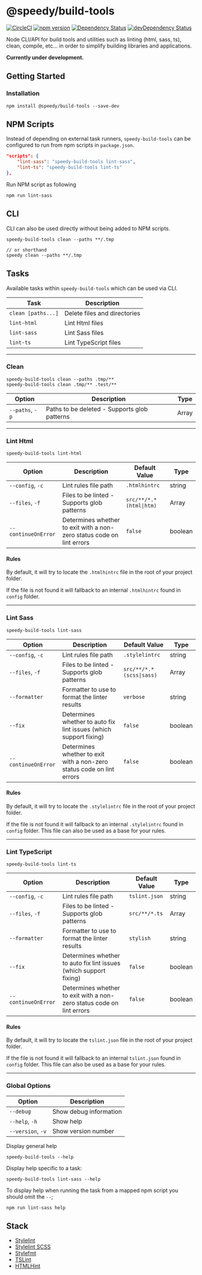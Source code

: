 # @speedy/build-tools
[![CircleCI](https://circleci.com/gh/alan-agius4/speedy-build-tools.svg?style=shield)](https://circleci.com/gh/alan-agius4/speedy-build-tools)
[![npm version](https://img.shields.io/npm/v/@speedy/build-tools.svg)](https://www.npmjs.com/package/@speedy/build-tools)
[![Dependency Status](https://img.shields.io/david/alan-agius4/speedy-build-tools.svg?style=flat-square)](https://david-dm.org/alan-agius4/speedy-build-tools)
[![devDependency Status](https://img.shields.io/david/dev/alan-agius4/speedy-build-tools.svg?style=flat-square)](https://david-dm.org/alan-agius4/speedy-build-tools?type=dev)

Node CLI/API for build tools and utilities such as linting (html, sass, ts), clean, compile, etc...
in order to simplify building libraries and applications.

**Currently under development.**

## Getting Started

### Installation

```
npm install @speedy/build-tools --save-dev
```

## NPM Scripts

Instead of depending on external task runners, `speedy-build-tools` can be configured to run from npm scripts in `package.json`.

```json
"scripts": {
    "lint-sass": "speedy-build-tools lint-sass",
    "lint-ts": "speedy-build-tools lint-ts"
},
````

Run NPM script as following

```
npm run lint-sass
```

## CLI

CLI can also be used directly without being added to NPM scripts.

```
speedy-build-tools clean --paths **/.tmp

// or shorthand
speedy clean --paths **/.tmp
```

## Tasks
Available tasks within `speedy-build-tools` which can be used via CLI.


| Task               | Description                  |
|--------------------|------------------------------|
| `clean [paths...]` | Delete files and directories |
| `lint-html`        | Lint Html files              |
| `lint-sass`        | Lint Sass files              |
| `lint-ts`          | Lint TypeScript files        |
___

### Clean

```
speedy-build-tools clean --paths .tmp/**
speedy-build-tools clean .tmp/** .test/**
```

| Option          | Description                                   | Type  |
|-----------------|-----------------------------------------------|-------|
| `--paths`, `-p` | Paths to be deleted - Supports glob patterns  | Array |

___

### Lint Html

```
speedy-build-tools lint-html
```

| Option              | Description                                                           | Default Value           | Type    |
|---------------------|-----------------------------------------------------------------------|-------------------------|---------|
| `--config`, `-c`    | Lint rules file path                                                  | `.htmlhintrc`           | string  |
| `--files`, `-f`     | Files to be linted - Supports glob patterns                           | `src/**/*.*(html\|htm)`  | Array   |
| `--continueOnError` | Determines whether to exit with a non-zero status code on lint errors | `false`                 | boolean |

#### Rules
By default, it will try to locate the `.htmlhintrc` file in the root of your project folder.

If the file is not found it will fallback to an internal `.htmlhintrc` found in `config` folder.

___

### Lint Sass

```
speedy-build-tools lint-sass
```

| Option              | Description                                                           | Default Value           | Type    |
|---------------------|-----------------------------------------------------------------------|-------------------------|---------|
| `--config`, `-c`    | Lint rules file path                                                  | `.stylelintrc`          | string  |
| `--files`, `-f`     | Files to be linted - Supports glob patterns                           | `src/**/*.*(scss\|sass)` | Array   |
| `--formatter`       | Formatter to use to format the linter results                         | `verbose`               | string  |
| `--fix`             | Determines whether to auto fix lint issues (which support fixing)     | `false`                 | boolean |
| `--continueOnError` | Determines whether to exit with a non-zero status code on lint errors | `false`                 | boolean |

#### Rules
By default, it will try to locate the `.stylelintrc` file in the root of your project folder.

If the file is not found it will fallback to an internal `.stylelintrc` found in `config` folder.
This file can also be used as a base for your rules.

___

### Lint TypeScript

```
speedy-build-tools lint-ts
```

| Option              | Description                                                           | Default Value | Type    |
|---------------------|-----------------------------------------------------------------------|---------------|---------|
| `--config`, `-c`    | Lint rules file path                                                  | `tslint.json` | string  |
| `--files`, `-f`     | Files to be linted - Supports glob patterns                           | `src/**/*.ts` | Array   |
| `--formatter`       | Formatter to use to format the linter results                         | `stylish`     | string  |
| `--fix`             | Determines whether to auto fix lint issues (which support fixing)     | `false`       | boolean |
| `--continueOnError` | Determines whether to exit with a non-zero status code on lint errors | `false`       | boolean |

#### Rules
By default, it will try to locate the `tslint.json` file in the root of your project folder.

If the file is not found it will fallback to an internal `tslint.json` found in `config` folder.
This file can also be used as a base for your rules.

___

### Global Options
| Option            | Description            |
|-------------------|------------------------|
| `--debug`         | Show debug information |
| `--help`, `-h`    | Show help              |
| `--version`, `-v` | Show version number    |

Display general help

```
speedy-build-tools --help
```

Display help specific to a task:

```
speedy-build-tools lint-sass --help
```

To display help when running the task from a mapped npm script you should omit the `--`;

```
npm run lint-sass help
```

## Stack

- [Stylelint](https://github.com/stylelint/stylelint)
- [Stylelint SCSS](https://github.com/kristerkari/stylelint-scss)
- [Stylefmt](https://github.com/morishitter/stylefmt)
- [TSLint](http://palantir.github.io/tslint)
- [HTMLHint](https://github.com/yaniswang/HTMLHint)